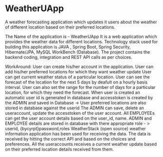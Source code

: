 # WeatherUApp
A weather forecasting application which updates it users about the weather of different location based on their preferred locations.

The Name of the application is - WeatherUApp
It is a web application which provides the weather data for different locations.
Technology stack used for building this application is JAVA , Spring Boot, Spring Security, Hibernate/JPA, MySQL WorkBench (Database).
The project contains the backend coding, integration and REST API calls as per choices.

WorkAround:
User can create his/her account in the application.
User can add his/her preferred locations for which they want weather update
User can get current weather status of a particular location.
User can see the forecast of the location for the next 5 days by deafult on a hourly basis interval.
User can also set the range for the number of days for a particular location, for which they need the forecast.
When user is created an automatic user id is generated in database and accesstoken is created by the ADMIN and saved in Database ->
User preferred locations are also stored in database against the userid
The ADMIN can save, delete an useraccount, update the accesstoken of the user account.
All EMPLOYEEs can get the user account details based on the user_id, name.
ADMIN and EMPLOYEE details are stored in database with there appropriate role - > userid, {bycyrpt}password,roles
WeatherStack (open source) weather information application has been used for receiving the data.
The data is received by hitting the correct API and based on the choices and preferences.
All the useraccounts receives a current weather update based on their preferred location details received from them.
